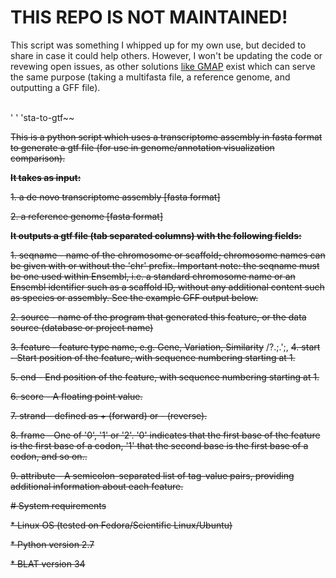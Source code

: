 
# THIS REPO IS NOT MAINTAINED! 

This script was something I whipped up for my own use, but decided to share in case it could help others. However, I won't be updating the code or revewing open issues, as other solutions [like GMAP](http://research-pub.gene.com/gmap/) exist which can serve the same purpose (taking a multifasta file, a reference genome, and outputting a GFF file).

\
\'
\'
\'sta-to-gtf~~


~~This is a python script which uses a transcriptome assembly in fasta format to generate a gtf file (for use in genome/annotation visualization comparison).~~

~~**It takes as input:**~~

~~1. a de novo transcriptome assembly [fasta format]~~

~~2. a reference genome [fasta format]~~

~~**It outputs a gtf file (tab separated columns) with the following fields:**~~

~~1. seqname - name of the chromosome or scaffold; chromosome names can be given with or without the 'chr' prefix. Important note: the seqname must be one used within Ensembl, i.e. a standard chromosome name or an Ensembl identifier such as a scaffold ID, without any additional content such as species or assembly. See the example GFF output below.~~

~~2. source - name of the program that generated this feature, or the data source (database or project name)~~

~~3. feature - feature type name, e.g. Gene, Variation, Similarity~~
/?.;.';,
~~4. start - Start position of the feature, with sequence numbering starting at 1.~~

~~5. end - End position of the feature, with sequence numbering starting at 1.~~

~~6. score - A floating point value.~~

~~7. strand - defined as + (forward) or - (reverse).~~

~~8. frame - One of '0', '1' or '2'. '0' indicates that the first base of the feature is the first base of a codon, '1' that the second base is the first base of a codon, and so on..~~

~~9. attribute - A semicolon-separated list of tag-value pairs, providing additional information about each feature.~~

~~# System requirements~~

~~* Linux OS (tested on Fedora/Scientific Linux/Ubuntu)~~

~~* Python version 2.7~~

~~* BLAT version 34~~
